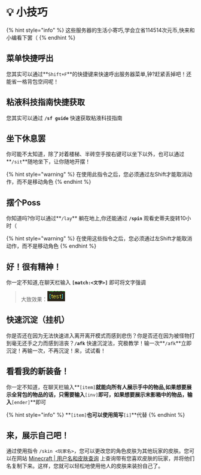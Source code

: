 # 💡 小技巧

{% hint style="info" %}
这些服务器的生活小寄巧,学会立省114514次元币,快来和小编看下罢（
{% endhint %}

## 菜单快捷呼出

您其实可以通过**`Shift+F`**的快捷键来快速呼出服务器菜单,钟?赶紧丢掉吧！还能省一格背包空间呢！

## 粘液科技指南快捷获取

您其实可以通过 **`/sf guide`** 快速获取粘液科技指南

## 坐下休息罢

你可能不太知道，除了对着楼梯、半砖空手按右键可以坐下以外，也可以通过**`/sit`**随地坐下，让你随地开摆！

{% hint style="warning" %}
在使用此指令之后，您必须通过左Shift才能取消动作，而不是移动角色
{% endhint %}

## 摆个Poss

你知道吗?你可以通过**`/lay`** 躺在地上,你还能通过 **`/spin`** 观看史蒂夫旋转10小时（

{% hint style="warning" %}
在使用这些指令之后，您必须通过左Shift才能取消动作，而不是移动角色
{% endhint %}

## 好！很有精神！

你一定不知道,在聊天栏输入 **`[match:<文字>]`** 即可将文字强调

> 大致效果：![](<../.gitbook/assets/image (1).png>)

## 快速沉淀（挂机）

你是否还在因为无法快速进入离开离开模式而感到悲伤？你是否还在因为被怪物打到毫无还手之力而感到沮丧？**`/afk`** 快速沉淀法，究极教学！输一次**`/afk`**立即沉淀！再输一次，不再沉淀！来，试试看！

## 看看我的新装备！

你一定不知道，在聊天栏输入**`[item]`**就能向所有人展示手中的物品,如果想要展示全背包的物品的话，只需要输入**`[inv]`**即可，如果想要展示末影箱中的物品，输入**`[ender]`**即可

{% hint style="info" %}
**`[item]`**也可以使用简写**`[i]`**代替
{% endhint %}

## 来，展示自己吧！

通过使用指令 `/skin <玩家名>`，您可以更改您的角色皮肤为其他玩家的皮肤。您可以在网站 [Minecraft | 用户名和皮肤查询](https://zh-cn.namemc.com/) 上查询带有您喜欢皮肤的玩家，并将他们名复制下来。这样，您就可以轻松地使用他人的皮肤来装扮自己了。

